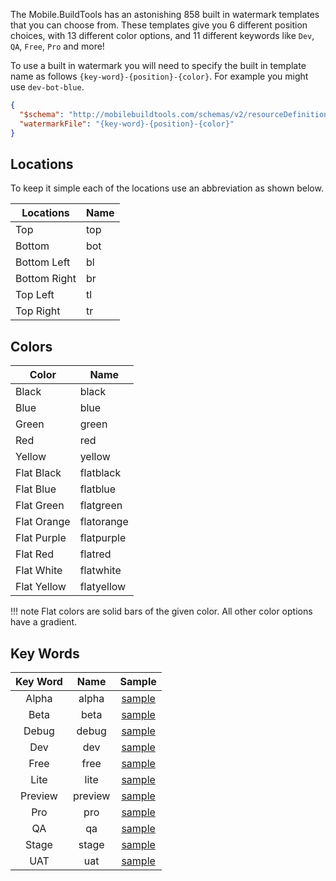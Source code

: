 The Mobile.BuildTools has an astonishing 858 built in watermark templates that you can choose from. These templates give you 6 different position choices, with 13 different color options, and 11 different keywords like `Dev`, `QA`, `Free`, `Pro` and more!

To use a built in watermark you will need to specify the built in template name as follows `{key-word}-{position}-{color}`. For example you might use `dev-bot-blue`.

```json
{
  "$schema": "http://mobilebuildtools.com/schemas/v2/resourceDefinition.schema.json",
  "watermarkFile": "{key-word}-{position}-{color}"
}
```

## Locations

To keep it simple each of the locations use an abbreviation as shown below.

| Locations | Name |
|-----------|------|
| Top | top |
| Bottom | bot |
| Bottom Left | bl |
| Bottom Right | br |
| Top Left | tl |
| Top Right | tr |

## Colors

| Color | Name |
|----------|------|
| Black | black |
| Blue | blue |
| Green | green |
| Red | red |
| Yellow | yellow |
| Flat Black | flatblack |
| Flat Blue | flatblue |
| Flat Green | flatgreen |
| Flat Orange | flatorange |
| Flat Purple | flatpurple |
| Flat Red | flatred |
| Flat White | flatwhite |
| Flat Yellow | flatyellow |

!!! note
    Flat colors are solid bars of the given color. All other color options have a gradient.

## Key Words

| Key Word | Name | Sample |
|:--------:|:----:|:------:|
| Alpha | alpha | [sample](samples/alpha-samples.md) |
| Beta | beta | [sample](samples/beta-samples.md) |
| Debug | debug | [sample](samples/debug-samples.md) |
| Dev | dev | [sample](samples/dev-samples.md) |
| Free | free | [sample](samples/free-samples.md) |
| Lite | lite | [sample](samples/lite-samples.md) |
| Preview | preview | [sample](samples/preview-samples.md) |
| Pro | pro | [sample](samples/pro-samples.md) |
| QA | qa | [sample](samples/qa-samples.md) |
| Stage | stage | [sample](samples/stage-samples.md) |
| UAT | uat | [sample](samples/uat-samples.md) |
